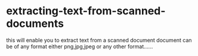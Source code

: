 # extracting-text-from-scanned-documents
this will enable you to extract text from a scanned document document can be of any format either png,jpg,jpeg or any other format......

